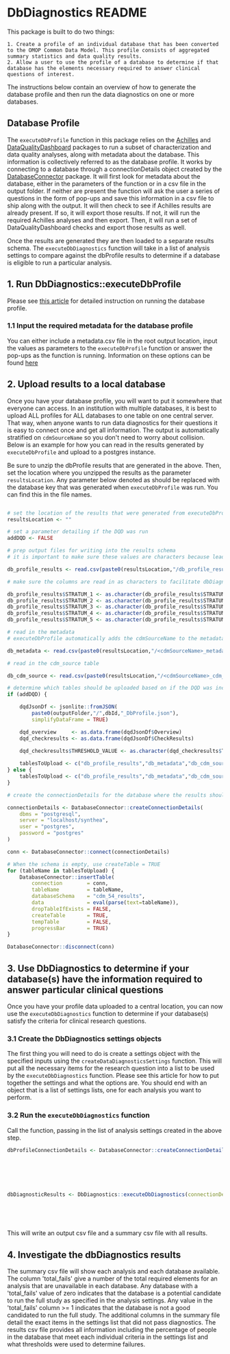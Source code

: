# DbDiagnostics README

This package is built to do two things:

	1. Create a profile of an individual database that has been converted to the OMOP Common Data Model. This profile consists of aggregated summary statistics and data quality results. 
	2. Allow a user to use the profile of a database to determine if that database has the elements necessary required to answer clinical questions of interest.
	
The instructions below contain an overview of how to generate the database profile and then run the data diagnostics on one or more databases.  

## Database Profile
The `executeDbProfile` function in this package relies on the [Achilles](https://github.com/ohdsi/Achilles) and [DataQualityDashboard](https://github.com/ohdsi/DataQualityDashboard) packages to run a subset of characterization and data quality analyses, along with metadata about the database. This information is collectively referred to as the database profile. It works by connecting to a database through a connectionDetails object created by the [DatabaseConnector](http://ohdsi.github.io/DatabaseConnector/articles/Connecting.html) package. It will first look for metadata about the database, either in the parameters of the function or in a csv file in the output folder. If neither are present the function will ask the user a series of questions in the form of pop-ups and save this information in a csv file to ship along with the output. It will then check to see if Achilles results are already present. If so, it will export those results. If not, it will run the required Achilles analyses and then export. Then, it will run a set of DataQualityDashboard checks and export those results as well.

Once the results are generated they are then loaded to a separate results schema. The `executeDbDiagnostics` function will take in a list of analysis settings to compare against the dbProfile results to determine if a database is eligible to run a particular analysis.

## 1. Run DbDiagnostics::executeDbProfile

Please see [this article](https://ohdsi.github.io/DbDiagnostics/articles/RunAndUploadDbProfile.html) for detailed instruction on running the database profile.

### 1.1 Input the required metadata for the database profile

You can either include a metadata.csv file in the root output location, input the values as parameters to the `executeDbProfile` function or answer the pop-ups as the function is running. Information on these options can be found [here](https://ohdsi.github.io/DbDiagnostics/articles/Metadata.html)

## 2. Upload results to a local database

Once you have your database profile, you will want to put it somewhere that everyone can access. In an institution with multiple databases, it is best to upload ALL profiles for ALL databases to one table on one central server. That way, when anyone wants to run data diagnostics for their questions it is easy to connect once and get all information. The output is automatically stratified on `cdmSourceName` so you don't need to worry about collision. Below is an example for how you can read in the results generated by `executeDbProfile` and upload to a postgres instance. 

Be sure to unzip the dbProfile results that are generated in the above. Then, set the location where you unzipped the results as the parameter `resultsLocation`. Any parameter below denoted as <cdmSourceName> should be replaced with the database key that was generated when `executeDbProfile` was run. You can find this in the file names. 

```r

# set the location of the results that were generated from executeDbProfile
resultsLocation <- ""

# set a parameter detailing if the DQD was run
addDQD <- FALSE

# prep output files for writing into the results schema
# it is important to make sure these values are characters because leading zeros are dropped which causes issues for one analysis

db_profile_results <- read.csv(paste0(resultsLocation,"/db_profile_results.csv"), stringsAsFactors = F, colClasses = c("STRATUM_1"="character"))

# make sure the columns are read in as characters to facilitate dbDiagnostics execution

db_profile_results$STRATUM_1 <- as.character(db_profile_results$STRATUM_1)
db_profile_results$STRATUM_2 <- as.character(db_profile_results$STRATUM_2)
db_profile_results$STRATUM_3 <- as.character(db_profile_results$STRATUM_3)
db_profile_results$STRATUM_4 <- as.character(db_profile_results$STRATUM_4)
db_profile_results$STRATUM_5 <- as.character(db_profile_results$STRATUM_5)

# read in the metadata
# executeDbProfile automatically adds the cdmSourceName to the metadata and cdmSource files so be sure to update that value below

db_metadata <- read.csv(paste0(resultsLocation,"/<cdmSourceName>_metadata.csv"), stringsAsFactors = F)

# read in the cdm_source table

db_cdm_source <- read.csv(paste0(resultsLocation,"/<cdmSourceName>_cdm_source.csv"), stringsAsFactors = F)

# determine which tables should be uploaded based on if the DQD was included
if (addDQD) {

	dqdJsonDf <- jsonlite::fromJSON(
		paste0(outputFolder,"/",dbId,"_DbProfile.json"),
		simplifyDataFrame = TRUE)

	dqd_overview     <- as.data.frame(dqdJsonDf$Overview)
	dqd_checkresults <- as.data.frame(dqdJsonDf$CheckResults)
	
	dqd_checkresults$THRESHOLD_VALUE <- as.character(dqd_checkresults$THRESHOLD_VALUE)

	tablesToUpload <- c("db_profile_results","db_metadata","db_cdm_source","dqd_checkresults","dqd_overview")
} else {
	tablesToUpload <- c("db_profile_results","db_metadata","db_cdm_source")
}

# create the connectionDetails for the database where the results should be uploaded. It is likely this will be different than the database where the dbProfile was run

connectionDetails <- DatabaseConnector::createConnectionDetails(
	dbms = "postgresql",
	server = "localhost/synthea",
	user = "postgres",
	password = "postgres"
)

conn <- DatabaseConnector::connect(connectionDetails)

# When the schema is empty, use createTable = TRUE
for (tableName in tablesToUpload) {
	DatabaseConnector::insertTable(
		connection        = conn,
		tableName         = tableName,
		databaseSchema    = "cdm_54_results",
		data              = eval(parse(text=tableName)),
		dropTableIfExists = FALSE,
		createTable       = TRUE,
		tempTable         = FALSE,
		progressBar       = TRUE)
}

DatabaseConnector::disconnect(conn)
```

## 3. Use DbDiagnostics to determine if your database(s) have the information required to answer particular clinical questions

Once you have your profile data uploaded to a central location, you can now use the `executeDbDiagnostics` function to determine if your database(s) satisfy the criteria for clinical research questions. 

### 3.1 Create the DbDiagnostics settings objects

The first thing you will need to do is create a settings object with the specified inputs using the `createDataDiagnosticsSettings` function. This will put all the necessary items for the research question into a list to be used by the `executeDbDiagnostics` function. Please see this article for how to put together the settings and what the options are. You should end with an object that is a list of settings lists, one for each analysis you want to perform. 

### 3.2 Run the `executeDbDiagnostics` function

Call the function, passing in the list of analysis settings created in the above step.

``` r
dbProfileConnectionDetails <- DatabaseConnector::createConnectionDetails(dbms = "",
                                                                         user = ,
                                                                         password = ,
                                                                         server = "your server",
                                                                         port = ,
                                                                         extraSettings = )

dbDiagnosticResults <- DbDiagnostics::executeDbDiagnostics(connectionDetails = dbProfileConnectionDetails,
										                                                           resultsDatabaseSchema = "",
										                                                           resultsTableName = "",
										                                                           outputFolder = outputFolder,
										                                                           dataDiagnosticsSettingsList = settingsList)

```

This will write an output csv file and a summary csv file with all results. 


## 4. Investigate the dbDiagnostics results

The summary csv file will show each analysis and each database available. The column 'total_fails' give a number of the total required elements for an analysis that are unavailable in each database. Any database with a 'total_fails' value of zero indicates that the database is a potential candidate to run the full study as specified in the analysis settings. Any value in the 'total_fails' column >= 1 indicates that the database is not a good candidated to run the full study. The additional columns in the summary file detail the exact items in the settings list that did not pass diagnostics. The results csv file provides all information including the percentage of people in the database that meet each individual criteria in the settings list and what thresholds were used to determine failures. 
